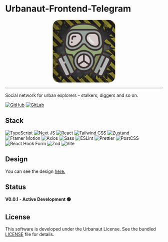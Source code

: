 # Urbanaut-Frontend-Telegram

<div align="center">
  <img src="docs/images/logo.png" alt="Users Icon" width="200" height="200" style="border-radius: 10%;">
</div>

---

Social network for urban explorers - stalkers, diggers and so on.

[![GitHub](https://img.shields.io/badge/github-%23121011.svg?style=for-the-badge&logo=github&logoColor=white)](https://github.com/CrazyProger1/Urbanaut-Telegram-Web)
[![GitLab](https://img.shields.io/badge/gitlab-%23181717.svg?style=for-the-badge&logo=gitlab&logoColor=white)](https://gitlab.com/urbanaut/frontend/telegram)

## Stack

![TypeScript](https://img.shields.io/badge/TypeScript-3178C6?style=for-the-badge&logo=typescript&logoColor=white)
![Next JS](https://img.shields.io/badge/Next-black?style=for-the-badge&logo=next.js&logoColor=white)
![React](https://img.shields.io/badge/React-61DAFB?style=for-the-badge&logo=react&logoColor=black)
![Tailwind CSS](https://img.shields.io/badge/TailwindCSS-06B6D4?style=for-the-badge&logo=tailwind-css&logoColor=white)
![Zustand](https://img.shields.io/badge/Zustand-E25B33?style=for-the-badge&logo=zustand&logoColor=white)
![Framer Motion](https://img.shields.io/badge/Framer%20Motion-0081F8?style=for-the-badge&logo=framer-motion&logoColor=white)
![Axios](https://img.shields.io/badge/Axios-5A29E4?style=for-the-badge&logo=axios&logoColor=white)
![Sass](https://img.shields.io/badge/Sass-CC6699?style=for-the-badge&logo=sass&logoColor=white)
![ESLint](https://img.shields.io/badge/ESLint-4B32C3?style=for-the-badge&logo=eslint&logoColor=white)
![Prettier](https://img.shields.io/badge/Prettier-F7B93E?style=for-the-badge&logo=prettier&logoColor=white)
![PostCSS](https://img.shields.io/badge/PostCSS-DD3A0A?style=for-the-badge&logo=postcss&logoColor=white)
![React Hook Form](https://img.shields.io/badge/React%20Hook%20Form-EC5990?style=for-the-badge&logo=react-hook-form&logoColor=white)
![Zod](https://img.shields.io/badge/Zod-2D3748?style=for-the-badge&logo=zod&logoColor=white)
![Vite](https://img.shields.io/badge/Vite-646CFF?style=for-the-badge&logo=vite&logoColor=white)

## Design

You can see the design
[here.](https://www.figma.com/design/6EmzkuTNKkvaDSr87iKKta/Urbanaut-Telegram-Web-V2?t=tXsEHtMTh0SD0HRG-1)

## Status

**V0.0.1 - Active Development 🟢**

## License

This software is developed under the Urbanaut License. See the bundled [LICENSE](LICENSE) file for details.